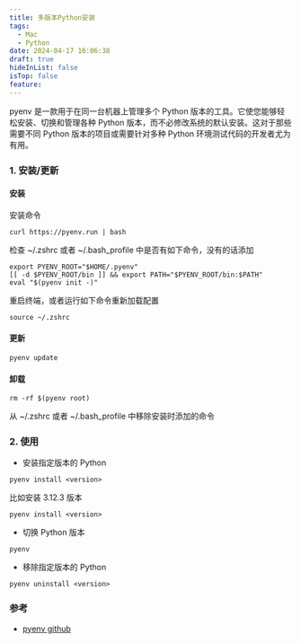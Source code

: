 ```yaml
---
title: 多版本Python安装
tags:
  - Mac
  - Python
date: 2024-04-17 16:06:38
draft: true
hideInList: false
isTop: false
feature:
---
```


pyenv 是一款用于在同一台机器上管理多个 Python 版本的工具。它使您能够轻松安装、切换和管理各种 Python 版本，而不必修改系统的默认安装。这对于那些需要不同 Python 版本的项目或需要针对多种 Python 环境测试代码的开发者尤为有用。

<!--more-->

### 1. 安装/更新

#### 安装
 安装命令
```
curl https://pyenv.run | bash
```

检查 ~/.zshrc 或者 ~/.bash_profile 中是否有如下命令，没有的话添加

```
export PYENV_ROOT="$HOME/.pyenv"
[[ -d $PYENV_ROOT/bin ]] && export PATH="$PYENV_ROOT/bin:$PATH"
eval "$(pyenv init -)"
```

重启终端，或者运行如下命令重新加载配置
```
source ~/.zshrc
```

#### 更新
```
pyenv update
```

#### 卸载
```
rm -rf $(pyenv root)
```

从 ~/.zshrc 或者 ~/.bash_profile 中移除安装时添加的命令

### 2. 使用

- 安装指定版本的 Python
```
pyenv install <version>
```

比如安装 3.12.3 版本
```
pyenv install <version>
```

- 切换 Python 版本
```
pyenv 
```
- 移除指定版本的 Python
```
pyenv uninstall <version>
```

### 参考
- [pyenv github](https://github.com/pyenv/pyenv)